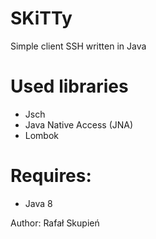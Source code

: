 # SKiTTy
Simple client SSH written in Java

# Used libraries
- Jsch
- Java Native Access (JNA)
- Lombok

# Requires:
- Java 8

Author: Rafał Skupień
